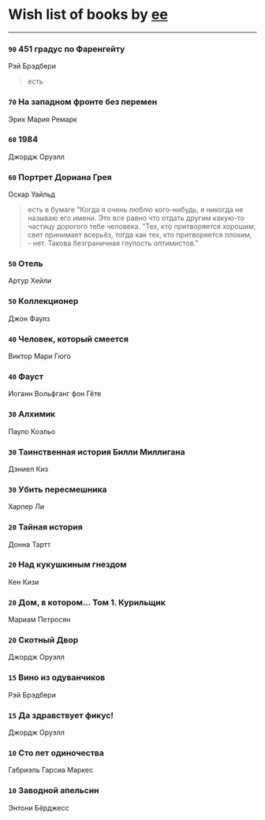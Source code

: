 # Wish list of books by [ee](https://my.mail.ru/mail/frodzhers/)
---

### `90` 451 градус по Фаренгейту
Рэй Брэдбери
> есть

### `70` На западном фронте без перемен
Эрих Мария Ремарк

### `60` 1984
Джордж Оруэлл

### `60` Портрет Дориана Грея
Оскар Уайльд
> есть в бумаге
> "Когда я очень люблю кого-нибудь, я никогда не называю его имени. Это все равно что отдать другим какую-то частицу дорогого тебе человека.
> "Тех, кто притворяется хорошим, свет принимает всерьёз, тогда как тех, кто притворяется плохим, - нет. Такова безграничная глупость оптимистов."

### `50` Отель
Артур Хейли

### `50` Коллекционер
Джон Фаулз

### `40` Человек, который смеется
Виктор Мари Гюго

### `40` Фауст
Иоганн Вольфганг фон Гёте

### `30` Алхимик
Пауло Коэльо

### `30` Таинственная история Билли Миллигана
Дэниел Киз

### `30` Убить пересмешника
Харпер Ли

### `20` Тайная история
Донна Тартт

### `20` Над кукушкиным гнездом
Кен Кизи

### `20` Дом, в котором… Том 1. Курильщик
Мариам Петросян

### `20` Скотный Двор
Джордж Оруэлл

### `15` Вино из одуванчиков
Рэй Брэдбери

### `15` Да здравствует фикус!
Джордж Оруэлл

### `10` Сто лет одиночества
Габриэль Гарсиа Маркес

### `10` Заводной апельсин
Энтони Бёрджесс


